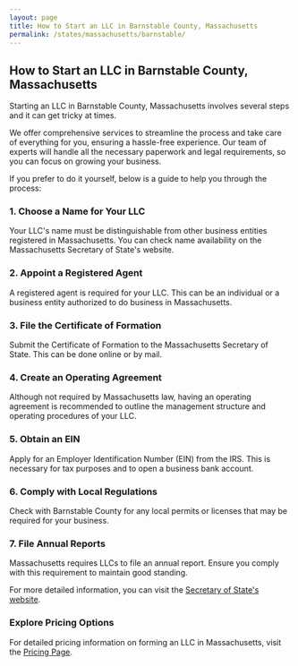 ```yaml
---
layout: page
title: How to Start an LLC in Barnstable County, Massachusetts
permalink: /states/massachusetts/barnstable/
---
```


<h2>How to Start an LLC in Barnstable County, Massachusetts</h2>

<p>Starting an LLC in Barnstable County, Massachusetts involves several steps and it can get tricky at times.</p>

<p>We offer comprehensive services to streamline the process and take care of everything for you, ensuring a hassle-free experience. Our team of experts will handle all the necessary paperwork and legal requirements, so you can focus on growing your business.</p>

<p>If you prefer to do it yourself, below is a guide to help you through the process:</p>

<h3>1. Choose a Name for Your LLC</h3>
<p>Your LLC's name must be distinguishable from other business entities registered in Massachusetts. You can check name availability on the Massachusetts Secretary of State's website.</p>

<h3>2. Appoint a Registered Agent</h3>
<p>A registered agent is required for your LLC. This can be an individual or a business entity authorized to do business in Massachusetts.</p>

<h3>3. File the Certificate of Formation</h3>
<p>Submit the Certificate of Formation to the Massachusetts Secretary of State. This can be done online or by mail.</p>

<h3>4. Create an Operating Agreement</h3>
<p>Although not required by Massachusetts law, having an operating agreement is recommended to outline the management structure and operating procedures of your LLC.</p>

<h3>5. Obtain an EIN</h3>
<p>Apply for an Employer Identification Number (EIN) from the IRS. This is necessary for tax purposes and to open a business bank account.</p>

<h3>6. Comply with Local Regulations</h3>
<p>Check with Barnstable County for any local permits or licenses that may be required for your business.</p>

<h3>7. File Annual Reports</h3>
<p>Massachusetts requires LLCs to file an annual report. Ensure you comply with this requirement to maintain good standing.</p>

<p>For more detailed information, you can visit the <a href="https://www.sos.massachusetts.gov/">Secretary of State's website</a>.</p>

<h3>Explore Pricing Options</h3>
<p>For detailed pricing information on forming an LLC in Massachusetts, visit the <a href="{ '/new-pricing/' | relative_url }">Pricing Page</a>.</p>
